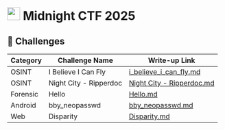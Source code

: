 # <img src="../../assets/logo_midnight-flag.svg" width="30"> Midnight CTF 2025

## 🚩 Challenges

| Category   | Challenge Name           | Write-up Link                                                                 |
|------------|--------------------------|-------------------------------------------------------------------------------|
| OSINT      | I Believe I Can Fly      | [i_believe_i_can_fly.md](OSINT/I%20Believe%20I%20can%20fly/README.md)         |
| OSINT      | Night City - Ripperdoc   | [Night City - Ripperdoc.md](OSINT/Night%20City%20-%20Ripperdoc/README.md)     |
| Forensic   | Hello                    | [Hello.md](Forensic/Hello/README.md)                                         |
| Android    | bby_neopasswd            | [bby_neopasswd.md](Android/bby_neopasswd/README.md)                           |
| Web        | Disparity                | [Disparity.md](Web/Disparity-players/README.md)                               |